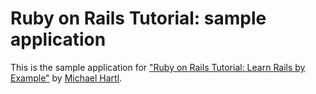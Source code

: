 # Ruby on Rails Tutorial: sample application

This is the sample application for
["Ruby on Rails Tutorial: Learn Rails by Example"](http://railstutorial.org/)
by [Michael Hartl](http://michaelhartl.com/).